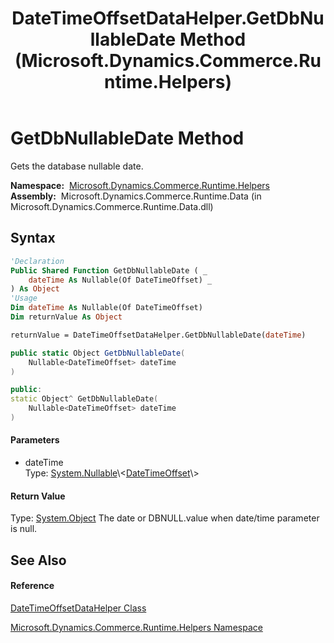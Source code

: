 ﻿---
title: DateTimeOffsetDataHelper.GetDbNullableDate Method  (Microsoft.Dynamics.Commerce.Runtime.Helpers)
TOCTitle: GetDbNullableDate Method
ms:assetid: M:Microsoft.Dynamics.Commerce.Runtime.Helpers.DateTimeOffsetDataHelper.GetDbNullableDate(System.Nullable{System.DateTimeOffset})
ms:mtpsurl: https://technet.microsoft.com/en-us/library/microsoft.dynamics.commerce.runtime.helpers.datetimeoffsetdatahelper.getdbnullabledate(v=AX.60)
ms:contentKeyID: 65319331
ms.date: 05/18/2015
mtps_version: v=AX.60
f1_keywords:
- Microsoft.Dynamics.Commerce.Runtime.Helpers.DateTimeOffsetDataHelper.GetDbNullableDate
dev_langs:
- CSharp
- C++
- VB
---

# GetDbNullableDate Method

Gets the database nullable date.

**Namespace:**  [Microsoft.Dynamics.Commerce.Runtime.Helpers](microsoft-dynamics-commerce-runtime-helpers-namespace.md)  
**Assembly:**  Microsoft.Dynamics.Commerce.Runtime.Data (in Microsoft.Dynamics.Commerce.Runtime.Data.dll)

## Syntax

``` vb
'Declaration
Public Shared Function GetDbNullableDate ( _
    dateTime As Nullable(Of DateTimeOffset) _
) As Object
'Usage
Dim dateTime As Nullable(Of DateTimeOffset)
Dim returnValue As Object

returnValue = DateTimeOffsetDataHelper.GetDbNullableDate(dateTime)
```

``` csharp
public static Object GetDbNullableDate(
    Nullable<DateTimeOffset> dateTime
)
```

``` c++
public:
static Object^ GetDbNullableDate(
    Nullable<DateTimeOffset> dateTime
)
```

#### Parameters

  - dateTime  
    Type: [System.Nullable](https://technet.microsoft.com/en-us/library/b3h38hb0\(v=ax.60\))\<[DateTimeOffset](https://technet.microsoft.com/en-us/library/bb341783\(v=ax.60\))\>  

#### Return Value

Type: [System.Object](https://technet.microsoft.com/en-us/library/e5kfa45b\(v=ax.60\))  
The date or DBNULL.value when date/time parameter is null.  

## See Also

#### Reference

[DateTimeOffsetDataHelper Class](datetimeoffsetdatahelper-class-microsoft-dynamics-commerce-runtime-helpers.md)

[Microsoft.Dynamics.Commerce.Runtime.Helpers Namespace](microsoft-dynamics-commerce-runtime-helpers-namespace.md)

